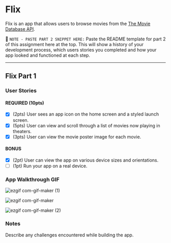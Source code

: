 # Flix

Flix is an app that allows users to browse movies from the [The Movie Database API](http://docs.themoviedb.apiary.io/#).

📝 `NOTE - PASTE PART 2 SNIPPET HERE:` Paste the README template for part 2 of this assignment here at the top. This will show a history of your development process, which users stories you completed and how your app looked and functioned at each step.

---

## Flix Part 1

### User Stories

#### REQUIRED (10pts)
- [x] (2pts) User sees an app icon on the home screen and a styled launch screen.
- [x] (5pts) User can view and scroll through a list of movies now playing in theaters.
- [x] (3pts) User can view the movie poster image for each movie.

#### BONUS
- [x] (2pt) User can view the app on various device sizes and orientations.
- [ ] (1pt) Run your app on a real device.

### App Walkthrough GIF

![ezgif com-gif-maker (1)](https://user-images.githubusercontent.com/78234140/150708459-3b35c8f5-bc19-4bc2-9bfb-077697f04e25.gif)

![ezgif com-gif-maker](https://user-images.githubusercontent.com/78234140/150817013-e514ed83-2509-4c41-b959-de37eb4383f2.gif)

![ezgif com-gif-maker (2)](https://user-images.githubusercontent.com/78234140/150870838-4a304726-3299-4333-bc94-7973edfac933.gif)


### Notes
Describe any challenges encountered while building the app.
